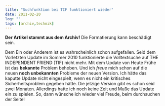 ```yaml
---
title: "Suchfunktion bei TIF funktioniert wieder"
date: 2011-02-20
log: ""
tags: [archiv,technik]
---
```

**Der Artikel stammt aus dem Archiv!** Die Formatierung kann beschädigt sein.

Dem Ein oder Anderem ist es wahrscheinlich schon aufgefallen. Seid dem Vorletzten Update im Sommer 2010 funktionierte die Volltextsuche auf THE INDEPENDENT FRIEND (TIF) nicht mehr. Mit dem Update von Heute Frühe ist das **bekannte** Problem behoben. Und ich <i>freue</i> mich schon auf die neuen **noch unbekannten** Probleme der neuen Version. Ich hätte das kaputte Update nicht eingespielt, wenn es nicht ein kritisches Sicherheitsproblem gegeben hätte. Die jetzige Version gibt es schon seid zwei Monaten. Allerdings hatte ich noch keine Zeit und Muße das Update ein zu spielen.  So, dann wünsche ich wieder viel Freude, beim durchsuchen der Seite! 
